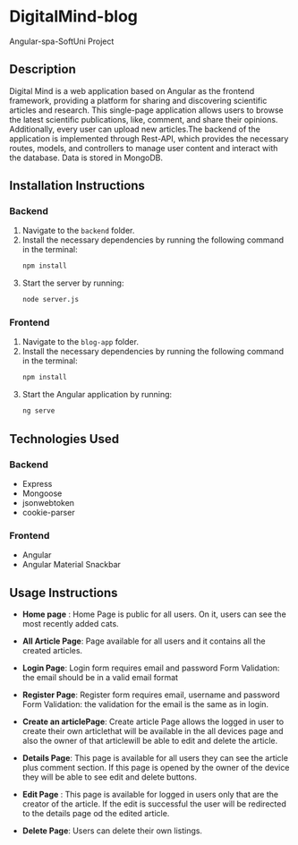 # DigitalMind-blog
Angular-spa-SoftUni Project
## Description

Digital Mind is a web application based on Angular as the frontend framework, providing a platform for sharing and discovering scientific articles and research. This single-page application allows users to browse the latest scientific publications, like, comment, and share their opinions. Additionally, every user can upload new articles.The backend of the application is implemented through Rest-API, which provides the necessary routes, models, and controllers to manage user content and interact with the database. Data is stored in MongoDB.
## Installation Instructions

### Backend
1. Navigate to the `backend` folder.
2. Install the necessary dependencies by running the following command in the terminal:
   ```bash
   npm install
   ```
3. Start the server by running:
   ```bash
   node server.js
   ```

### Frontend
1. Navigate to the `blog-app` folder.
2. Install the necessary dependencies by running the following command in the terminal:
   ```bash
   npm install
   ```
3. Start the Angular application by running:
   ```bash
   ng serve
   ```


## Technologies Used

### Backend
- Express
- Mongoose
- jsonwebtoken
- cookie-parser


### Frontend
- Angular
- Angular Material Snackbar


## Usage Instructions

- **Home page** : Home Page is public for all users. On it, users can see the most recently added cats.

- **All Article Page**: Page available for all users and it contains all the created articles.

- **Login Page**: Login form requires email and password
  Form Validation:
the email should be in a valid email format

- **Register Page**: Register form requires email, username and password
  Form Validation:
the validation for the email is the same as in login.

- **Create an articlePage**:
 Create article Page allows the logged in user to create their own articlethat will be available in the all devices page and also the owner of that articlewill be able to edit and delete the article.      
<!--  
         There are 2 input fileds and each one of them have validation. If an error occurs in the backend it is handled in the 'create.component' component and will be shown as a message to the user. When the offer is successfully made the user will be automatically redirected to All article page. -->

 - **Details Page**: This page is available for all users they can see the article plus comment section. If this page is opened by the owner of the device they will be able to see edit and delete buttons.

 - **Edit Page** : This page is available for logged in users only that are the creator of the article.  If the edit is successful the user will be redirected to the details page od the edited article.
  
- **Delete Page**: Users can delete their own listings.